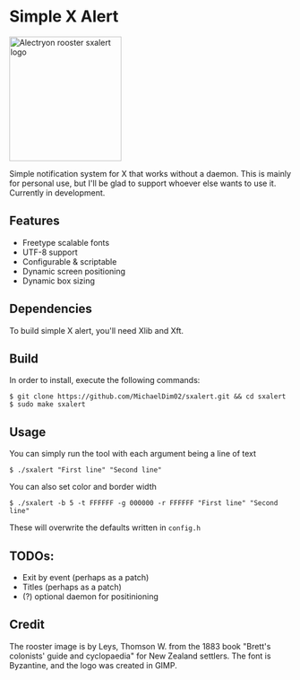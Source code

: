 # Simple X Alert 
<img src="https://mcdim.xyz/projects/sxalert/alectryon.png" alt="Alectryon rooster sxalert logo" style="height: 222px; width:200px;"/>

Simple notification system for X that works without a daemon. This is mainly for personal use, but I'll be glad to support whoever else wants to use it. Currently in development.

## Features
+ Freetype scalable fonts
+ UTF-8 support
+ Configurable & scriptable
+ Dynamic screen positioning
+ Dynamic box sizing

## Dependencies
To build simple X alert, you'll need Xlib and Xft.

## Build
In order to install, execute the following commands:
```
$ git clone https://github.com/MichaelDim02/sxalert.git && cd sxalert
$ sudo make sxalert
```

## Usage
You can simply run the tool with each argument being a line of text
```
$ ./sxalert "First line" "Second line"
```
You can also set color and border width
```
$ ./sxalert -b 5 -t FFFFFF -g 000000 -r FFFFFF "First line" "Second line"
```
These will overwrite the defaults written in `config.h`

## TODOs:
+ Exit by event (perhaps as a patch)
+ Titles (perhaps as a patch)
+ (?) optional daemon for positinioning

## Credit
The rooster image is by Leys, Thomson W. from the 1883 book "Brett's colonists' guide and cyclopaedia" for New Zealand settlers. The font is Byzantine, and the logo was created in GIMP.
